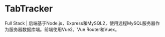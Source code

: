 # TabTracker
Full Stack | 后端基于Node.js，Express和MySQL2，使用远程MySQL服务器作为服务器数据库端。前端使用Vue2，Vue Router和Vuex。
